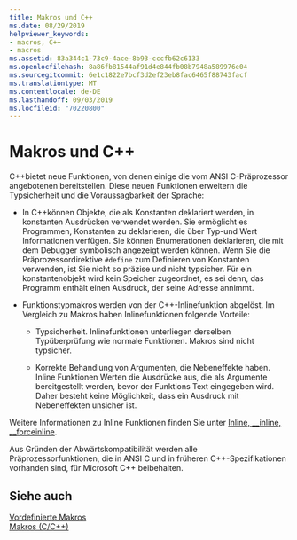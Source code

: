 ```yaml
---
title: Makros und C++
ms.date: 08/29/2019
helpviewer_keywords:
- macros, C++
- macros
ms.assetid: 83a344c1-73c9-4ace-8b93-cccfb62c6133
ms.openlocfilehash: 8a86fb81544af91d4e844fb08b7948a589976e04
ms.sourcegitcommit: 6e1c1822e7bcf3d2ef23eb8fac6465f88743facf
ms.translationtype: MT
ms.contentlocale: de-DE
ms.lasthandoff: 09/03/2019
ms.locfileid: "70220800"
---
```

# <a name="macros-and-c"></a>Makros und C++

C++bietet neue Funktionen, von denen einige die vom ANSI C-Präprozessor angebotenen bereitstellen. Diese neuen Funktionen erweitern die Typsicherheit und die Voraussagbarkeit der Sprache:

- In C++können Objekte, die als Konstanten deklariert werden, in konstanten Ausdrücken verwendet werden. Sie ermöglicht es Programmen, Konstanten zu deklarieren, die über Typ-und Wert Informationen verfügen. Sie können Enumerationen deklarieren, die mit dem Debugger symbolisch angezeigt werden können. Wenn Sie die Präprozessordirektive `#define` zum Definieren von Konstanten verwenden, ist Sie nicht so präzise und nicht typsicher. Für ein konstantenobjekt wird kein Speicher zugeordnet, es sei denn, das Programm enthält einen Ausdruck, der seine Adresse annimmt.

- Funktionstypmakros werden von der C++-Inlinefunktion abgelöst. Im Vergleich zu Makros haben Inlinefunktionen folgende Vorteile:

  - Typsicherheit. Inlinefunktionen unterliegen derselben Typüberprüfung wie normale Funktionen. Makros sind nicht typsicher.

  - Korrekte Behandlung von Argumenten, die Nebeneffekte haben. Inline Funktionen Werten die Ausdrücke aus, die als Argumente bereitgestellt werden, bevor der Funktions Text eingegeben wird. Daher besteht keine Möglichkeit, dass ein Ausdruck mit Nebeneffekten unsicher ist.

Weitere Informationen zu Inline Funktionen finden Sie unter [Inline, __inline, \__forceinline](../cpp/inline-functions-cpp.md).

Aus Gründen der Abwärtskompatibilität werden alle Präprozessorfunktionen, die in ANSI C und in früheren C++-Spezifikationen vorhanden sind, für Microsoft C++ beibehalten.

## <a name="see-also"></a>Siehe auch

[Vordefinierte Makros](../preprocessor/predefined-macros.md)\
[Makros (C/C++)](../preprocessor/macros-c-cpp.md)

